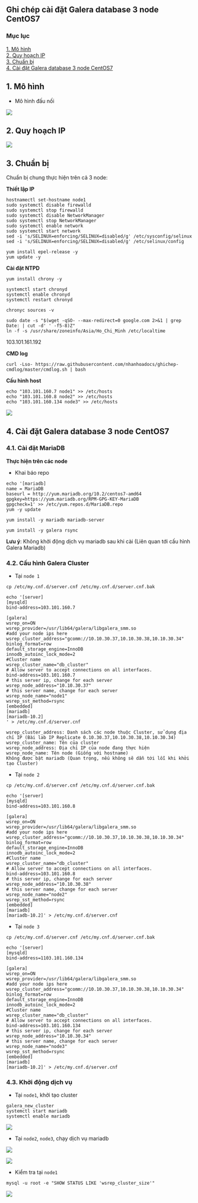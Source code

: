 ## Ghi chép cài đặt Galera database 3 node CentOS7

### Mục lục

[1. Mô hình](#mohinh)<br>
[2. Quy hoạch IP](#ip)<br>
[3. Chuẩn bị](#chuanbi)<br>
[4. Cài đặt Galera database 3 node CentOS7](#caidat)<br>

<a name="mohinh"></a>
## 1. Mô hình

- Mô hình đấu nối

![](../images/galera-3node-mariadb/cluster-ha-galera-mariadb.png)

<a name="ip"></a>
## 2. Quy hoạch IP

![](../images/galera-3node-mariadb/Screenshot_722.png)

<a name="chuanbi"></a>
## 3. Chuẩn bị

Chuẩn bị chung thực hiện trên cả 3 node:

**Thiết lập IP**

```
hostnamectl set-hostname node1
sudo systemctl disable firewalld
sudo systemctl stop firewalld
sudo systemctl disable NetworkManager
sudo systemctl stop NetworkManager
sudo systemctl enable network
sudo systemctl start network
sed -i 's/SELINUX=enforcing/SELINUX=disabled/g' /etc/sysconfig/selinux
sed -i 's/SELINUX=enforcing/SELINUX=disabled/g' /etc/selinux/config
```

```
yum install epel-release -y
yum update -y
```

**Cài đặt NTPD**

```
yum install chrony -y 

systemctl start chronyd 
systemctl enable chronyd
systemctl restart chronyd 

chronyc sources -v
```

```
sudo date -s "$(wget -qSO- --max-redirect=0 google.com 2>&1 | grep Date: | cut -d' ' -f5-8)Z"
ln -f -s /usr/share/zoneinfo/Asia/Ho_Chi_Minh /etc/localtime
```

103.101.161.192

**CMD log**

```
curl -Lso- https://raw.githubusercontent.com/nhanhoadocs/ghichep-cmdlog/master/cmdlog.sh | bash
```

**Cấu hình host**

```
echo "103.101.160.7 node1" >> /etc/hosts
echo "103.101.160.8 node2" >> /etc/hosts
echo "103.101.160.134 node3" >> /etc/hosts
```

![](../images/galera-3node-mariadb/Screenshot_723.png)

<a name="caidat"></a>
## 4. Cài đặt Galera database 3 node CentOS7

### 4.1. Cài đặt MariaDB 

**Thực hiện trên các node**

- Khai báo repo

```
echo '[mariadb]
name = MariaDB
baseurl = http://yum.mariadb.org/10.2/centos7-amd64
gpgkey=https://yum.mariadb.org/RPM-GPG-KEY-MariaDB
gpgcheck=1' >> /etc/yum.repos.d/MariaDB.repo
yum -y update
```

```
yum install -y mariadb mariadb-server
```

```
yum install -y galera rsync
```

**Lưu ý**: Không khởi động dịch vụ mariadb sau khi cài (Liên quan tới cấu hình Galera Mariadb)

### 4.2. Cấu hình Galera Cluster

- Tại `node 1`

```
cp /etc/my.cnf.d/server.cnf /etc/my.cnf.d/server.cnf.bak

echo '[server]
[mysqld]
bind-address=103.101.160.7

[galera]
wsrep_on=ON
wsrep_provider=/usr/lib64/galera/libgalera_smm.so
#add your node ips here
wsrep_cluster_address="gcomm://10.10.30.37,10.10.30.38,10.10.30.34"
binlog_format=row
default_storage_engine=InnoDB
innodb_autoinc_lock_mode=2
#Cluster name
wsrep_cluster_name="db_cluster"
# Allow server to accept connections on all interfaces.
bind-address=103.101.160.7
# this server ip, change for each server
wsrep_node_address="10.10.30.37"
# this server name, change for each server
wsrep_node_name="node1"
wsrep_sst_method=rsync
[embedded]
[mariadb]
[mariadb-10.2]
' > /etc/my.cnf.d/server.cnf
```

```
wsrep_cluster_address: Danh sách các node thuộc Cluster, sử dụng địa chỉ IP (Bài lab IP Replicate 0.10.30.37,10.10.30.38,10.10.30.34)
wsrep_cluster_name: Tên của cluster
wsrep_node_address: Địa chỉ IP của node đang thực hiện
wsrep_node_name: Tên node (Giống với hostname)
Không được bật mariadb (Quan trọng, nếu không sẽ dẫn tới lỗi khi khởi tạo Cluster)
```

- Tại `node 2`

```
cp /etc/my.cnf.d/server.cnf /etc/my.cnf.d/server.cnf.bak

echo '[server]
[mysqld]
bind-address=103.101.160.8

[galera]
wsrep_on=ON
wsrep_provider=/usr/lib64/galera/libgalera_smm.so
#add your node ips here
wsrep_cluster_address="gcomm://10.10.30.37,10.10.30.38,10.10.30.34"
binlog_format=row
default_storage_engine=InnoDB
innodb_autoinc_lock_mode=2
#Cluster name
wsrep_cluster_name="db_cluster"
# Allow server to accept connections on all interfaces.
bind-address=103.101.160.8
# this server ip, change for each server
wsrep_node_address="10.10.30.38"
# this server name, change for each server
wsrep_node_name="node2"
wsrep_sst_method=rsync
[embedded]
[mariadb]
[mariadb-10.2]' > /etc/my.cnf.d/server.cnf
```

- Tại `node 3`

```
cp /etc/my.cnf.d/server.cnf /etc/my.cnf.d/server.cnf.bak

echo '[server]
[mysqld]
bind-address=1103.101.160.134

[galera]
wsrep_on=ON
wsrep_provider=/usr/lib64/galera/libgalera_smm.so
#add your node ips here
wsrep_cluster_address="gcomm://10.10.30.37,10.10.30.38,10.10.30.34"
binlog_format=row
default_storage_engine=InnoDB
innodb_autoinc_lock_mode=2
#Cluster name
wsrep_cluster_name="db_cluster"
# Allow server to accept connections on all interfaces.
bind-address=103.101.160.134
# this server ip, change for each server
wsrep_node_address="10.10.30.34"
# this server name, change for each server
wsrep_node_name="node3"
wsrep_sst_method=rsync
[embedded]
[mariadb]
[mariadb-10.2]' > /etc/my.cnf.d/server.cnf
```

### 4.3. Khởi động dịch vụ

- Tại `node1`, khởi tạo cluster

```
galera_new_cluster
systemctl start mariadb
systemctl enable mariadb
```

![](../images/galera-3node-mariadb/Screenshot_725.png)

- Tại `node2`, `node3`, chạy dịch vụ mariadb

![](../images/galera-3node-mariadb/Screenshot_726.png)

![](../images/galera-3node-mariadb/Screenshot_727.png)

- Kiểm tra tại `node1`

```
mysql -u root -e "SHOW STATUS LIKE 'wsrep_cluster_size'"
```

![](../images/galera-3node-mariadb/Screenshot_728.png)

































































































